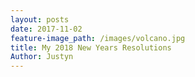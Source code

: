 ```yaml
---
layout: posts
date: 2017-11-02
feature-image_path: /images/volcano.jpg
title: My 2018 New Years Resolutions
Author: Justyn
---
```

